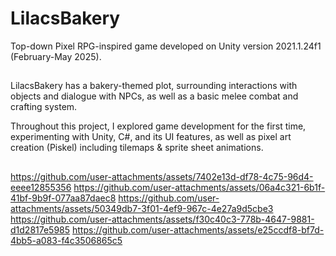 ﻿# LilacsBakery

Top-down Pixel RPG-inspired game developed on Unity version 2021.1.24f1 (February-May 2025).
##
LilacsBakery has a bakery-themed plot, surrounding interactions with objects and dialogue with NPCs, as well as a basic melee combat and crafting system.

Throughout this project, I explored game development for the first time, experimenting with Unity, C#, and its UI features, as well as pixel art creation (Piskel) including tilemaps & sprite sheet animations.

##
https://github.com/user-attachments/assets/7402e13d-df78-4c75-96d4-eeee12855356
https://github.com/user-attachments/assets/06a4c321-6b1f-41bf-9b9f-077aa87daec8
https://github.com/user-attachments/assets/50349db7-3f01-4ef9-967c-4e27a9d5cbe3
https://github.com/user-attachments/assets/f30c40c3-778b-4647-9881-d1d2817e5985
https://github.com/user-attachments/assets/e25ccdf8-bf7d-4bb5-a083-f4c3506865c5






